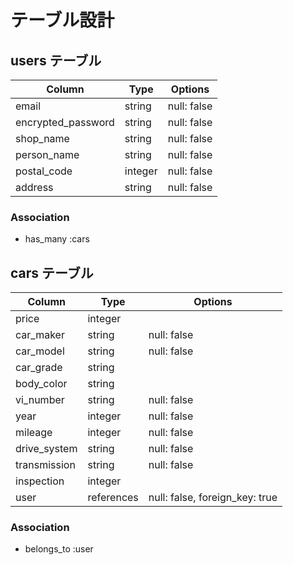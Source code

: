 # テーブル設計

## users テーブル

| Column             | Type    | Options     |
| ------------------ | ------  | ----------- |
| email              | string  | null: false |
| encrypted_password | string  | null: false |
| shop_name          | string  | null: false |
| person_name        | string  | null: false |
| postal_code        | integer | null: false |
| address            | string  | null: false |

### Association

- has_many :cars

## cars テーブル

| Column       | Type       | Options                        |
| ------------ | ---------- | ------------------------------ |
| price        | integer    |                                |
| car_maker    | string     | null: false                    |
| car_model    | string     | null: false                    |
| car_grade    | string     |                                |
| body_color   | string     |                                |
| vi_number    | string     | null: false                    |
| year         | integer    | null: false                    |
| mileage      | integer    | null: false                    |
| drive_system | string     | null: false                    |
| transmission | string     | null: false                    |
| inspection   | integer    |                                |
| user         | references | null: false, foreign_key: true |

### Association

- belongs_to :user
